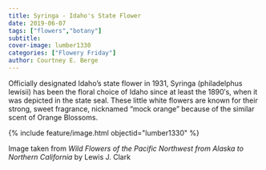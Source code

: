 ```yaml
---
title: Syringa - Idaho's State Flower
date: 2019-06-07
tags: ["flowers","botany"]
subtitle: 
cover-image: lumber1330
categories: ["Flowery Friday"]
author: Courtney E. Berge
---
```


Officially designated Idaho’s state flower in 1931, Syringa (philadelphus lewisii) has been the floral choice of Idaho since at least the 1890′s, when it was depicted in the state seal. These little white flowers are known for their strong, sweet fragrance, nicknamed “mock orange” because of the similar scent of Orange Blossoms.

{% include feature/image.html objectid="lumber1330" %}

Image taken from *Wild Flowers of the Pacific Northwest from Alaska to Northern California* by Lewis J. Clark
